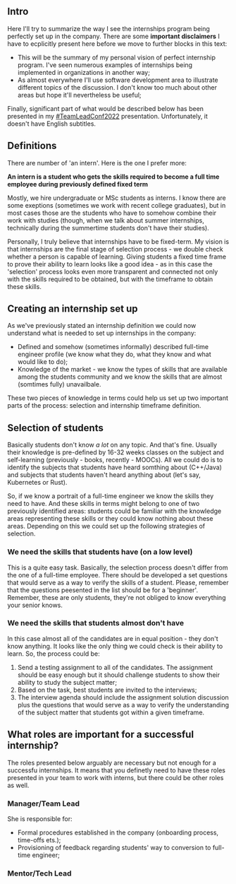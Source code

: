 ## Intro

Here I'll try to summarize the way I see the internships program being perfectly set up in the company. There are some **important disclaimers** I have to ecplicitly present here before we move to further blocks in this text: 

- This will be the summary of my personal vision of perfect internship program. I've seen numerous examples of internships being implemented in organizations in another way; 
- As almost everywhere I'll use software development area to illustrate different topics of the discussion. I don't know too much about other areas but hope it'll nevertheless be useful;

Finally, significant part of what would be described below has been presented in my [#TeamLeadConf2022](https://youtu.be/rmIr4nIKquA) presentation. Unfortunately, it doesn't have English subtitles. 

## Definitions 

There are number of 'an intern'. Here is the one I prefer more: 

**An intern is a student who gets the skills required to become a full time employee during previously defined fixed term**

Mostly, we hire undergraduate or MSc students as interns. I know there are some exeptions (sometimes we work with recent college graduates), but in most cases those are the students who have to somehow combine their work with studies (though, when we talk about summer internships, technically during the summertime students don't have their studies).

Personally, I truly believe that internships have to be fixed-term. My vision is that internships are the final stage of selection process - we double check whether a person is capable of learning. Giving students a fixed time frame to prove their ability to learn looks like a good idea - as in this case the 'selection' process looks even more transparent and connected not only with the skills required to be obtained, but with the timeframe to obtain these skills.

## Creating an internship set up

As we've previously stated an internship definition we could now understand what is needed to set up internships in the company:

- Defined and somehow (sometimes informally) described full-time engineer profile (we know what they do, what they know and what would like to do);
- Knowledge of the market - we know the types of skills that are available among the students community and we know the skills that are almost (somtimes fully) unavailbale.

These two pieces of knowledge in terms could help us set up two important parts of the process: selection and internship timeframe definition.

## Selection of students

Basically students don't know _a lot_ on any topic. And that's fine. Usually their knowledge is pre-defined by 16-32 weeks classes on the subject and self-learning (previously - books, recently - MOOCs). All we could do is to identify the subjects that students have heard somthing about (C++/Java) and subjects that students haven't heard anything about (let's say, Kubernetes or Rust).

So, if we know a portrait of a full-time engineer we know the skills they need to have. And these skills in terms might belong to one of two previously identified areas: students could be familiar with the knowledge areas representing these skills or they could know nothing about these areas. Depending on this we could set up the following strategies of selection.

### We need the skills that students have (on a low level)

This is a quite easy task. Basically, the selection process doesn't differ from the one of a full-time employee. There should be developed a set questions that would serve as a way to verify the skills of a student. Please, remember that the questions peesented in the list should be for a 'beginner'. Remember, these are only students, they're not obliged to know everything your senior knows.

### We need the skills that students almost don't have

In this case almost all of the candidates are in equal position - they don't know anything. It looks like the only thing we could check is their ability to learn. So, the process could be:

1. Send a testing assignment to all of the candidates. The assignment should be easy enough but it should challenge students to show their ability to study the subject matter;
2. Based on the task, best students are invited to the interviews;
3. The interview agenda should include the assignment solution discussion plus the questions that would serve as a way to verify the understanding of the subject matter that students got within a given timeframe.

## What roles are important for a successful internship?

The roles presented below arguably are necessary but not enough for a successfu internships. It means that you definetly need to have these roles presented in your team to work with interns, but there could be other roles as well.

### Manager/Team Lead

She is responsible for:

* Formal procedures established in the company (onboarding process, time-offs ets.);
* Provisioning of feedback regarding students' way to conversion to full-time engineer;

### Mentor/Tech Lead

